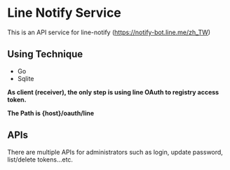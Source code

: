 # Line Notify Service

This is an API service for line-notify (https://notify-bot.line.me/zh_TW)

## Using Technique

- Go
- Sqlite



**As client (receiver), the only step is using line OAuth to registry access token.**

**The Path is  {host}/oauth/line**



## APIs

There are multiple APIs for administrators such as login, update password, list/delete tokens...etc.